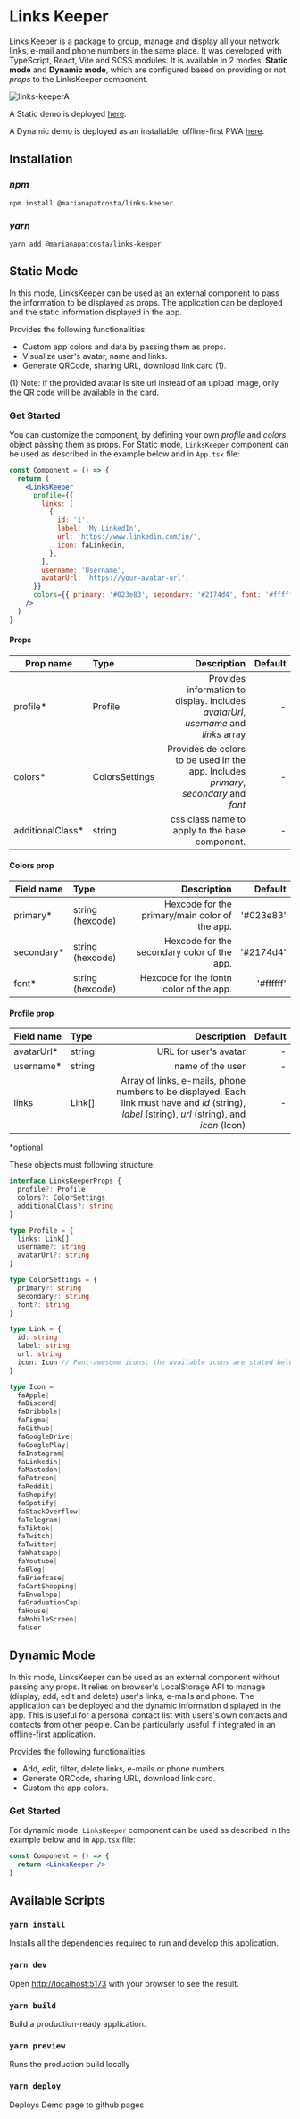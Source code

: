 # Links Keeper

Links Keeper is a package to group, manage and display all your network links, e-mail and phone numbers in the same place. It was developed with TypeScript, React, Vite and SCSS modules.
It is available in 2 modes: **Static mode** and **Dynamic mode**, which are configured based on providing or not _props_ to the LinksKeeper component.

![links-keeperA](https://user-images.githubusercontent.com/43031902/211227133-9630d919-62fc-4264-8d49-9725ddfdeaf7.png)

A Static demo is deployed [here](https://marianapatcosta.github.io/links-keeper).

A Dynamic demo is deployed as an installable, offline-first PWA [here](https://linkskeeper.web.app/).

## Installation

### **_npm_**

```shell
npm install @marianapatcosta/links-keeper
```

### **_yarn_**

```shell
yarn add @marianapatcosta/links-keeper
```

## Static Mode

In this mode, LinksKeeper can be used as an external component to pass the information to be displayed as props. The application can be deployed and the static information displayed in the app.

Provides the following functionalities:

- Custom app colors and data by passing them as props.
- Visualize user's avatar, name and links.
- Generate QRCode, sharing URL, download link card (1).

(1) Note: if the provided avatar is site url instead of an upload image, only the QR code will be available in the card.

### Get Started

You can customize the component, by defining your own _profile_ and _colors_ object passing them as props. For Static mode, `LinksKeeper` component can be used as described in the example below and in `App.tsx` file:

```jsx
const Component = () => {
  return (
    <LinksKeeper
      profile={{
        links: [
          {
            id: '1',
            label: 'My LinkedIn',
            url: 'https://www.linkedin.com/in/',
            icon: faLinkedin,
          },
        ],
        username: 'Username',
        avatarUrl: 'https://your-avatar-url',
      }}
      colors={{ primary: '#023e83', secondary: '#2174d4', font: '#ffffff' }}
    />
  )
}
```

#### **Props**

| Prop name         | Type           |                                                                          Description | Default |
| ----------------- | :------------- | -----------------------------------------------------------------------------------: | ------: |
| profile\*         | Profile        |  Provides information to display. Includes _avatarUrl_, _username_ and _links_ array |       - |
| colors\*          | ColorsSettings | Provides de colors to be used in the app. Includes _primary_, _secondary_ and _font_ |       - |
| additionalClass\* | string         |                                       css class name to apply to the base component. |       - |


#### **Colors prop**

| Field name  | Type             |                                    Description |   Default |
| ----------- | :--------------- | ---------------------------------------------: | --------: |
| primary\*   | string (hexcode) | Hexcode for the primary/main color of the app. | '#023e83' |
| secondary\* | string (hexcode) |    Hexcode for the secondary color of the app. | '#2174d4' |
| font\*      | string (hexcode) |        Hexcode for the fontn color of the app. | '#ffffff' |


#### **Profile prop**

| Field name  | Type   |                                                                                                                                        Description | Default |
| ----------- | :----- | -------------------------------------------------------------------------------------------------------------------------------------------------: | ------: |
| avatarUrl\* | string |                                                                                                                              URL for user's avatar |       - |
| username\*  | string |                                                                                                                                   name of the user |       - |
| links       | Link[] | Array of links, e-mails, phone numbers to be displayed. Each link must have and _id_ (string), _label_ (string), _url_ (string), and _icon_ (Icon) |       - |

\*optional

These objects must following structure:

```ts
interface LinksKeeperProps {
  profile?: Profile
  colors?: ColorSettings
  additionalClass?: string
}

type Profile = {
  links: Link[]
  username?: string
  avatarUrl?: string
}

type ColorSettings = {
  primary?: string
  secondary?: string
  font?: string
}

type Link = {
  id: string
  label: string
  url: string
  icon: Icon // Font-awesome icons; the available icons are stated below
}

type Icon = 
  faApple|
  faDiscord|
  faDribbble|
  faFigma|
  faGithub|
  faGoogleDrive|
  faGooglePlay|
  faInstagram|
  faLinkedin|
  faMastodon|
  faPatreon|
  faReddit|
  faShopify|
  faSpotify|
  faStackOverflow|
  faTelegram|
  faTiktok|
  faTwitch|
  faTwitter|
  faWhatsapp|
  faYoutube|
  faBlog|
  faBriefcase|
  faCartShopping|
  faEnvelope|
  faGraduationCap|
  faHouse|
  faMobileScreen|
  faUser
```

## Dynamic Mode

In this mode, LinksKeeper can be used as an external component without passing any props. It relies on browser's LocalStorage API to manage (display, add, edit and delete) user's links, e-mails and phone. The application can be deployed and the dynamic information displayed in the app. This is useful for a personal contact list with users's own contacts and contacts from other people. Can be particularly useful if integrated in an offline-first application.

Provides the following functionalities:

- Add, edit, filter, delete links, e-mails or phone numbers.
- Generate QRCode, sharing URL, download link card.
- Custom the app colors.

### Get Started

For dynamic mode, `LinksKeeper` component can be used as described in the example below and in `App.tsx` file:

```jsx
const Component = () => {
  return <LinksKeeper />
}
```

## Available Scripts

### `yarn install`

Installs all the dependencies required to run and develop this application.

### `yarn dev`

Open [http://localhost:5173](http://localhost:5173) with your browser to see the result.

### `yarn build`

Build a production-ready application.

### `yarn preview`

Runs the production build locally

### `yarn deploy`

Deploys Demo page to github pages
